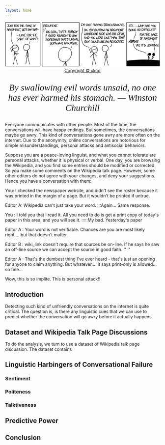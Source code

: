 ```yaml
---
layout: home
---
```

<center>
    <img src="assets/banner.png" style="width:925px;height:373;">
    <br>
    <div style="color:orange;
        display: inline-block;
        color: #999;
        padding: 2px;"><a href="https://xkcd.com/1432/">Copyright © xkcd</a></div>
</center>


<center>
<p style="font-family: times, serif; font-size:22pt; font-style:italic">
    By swallowing evil words unsaid, no one has ever harmed his stomach. — Winston Churchill
</p>
</center>

Everyone communicates with other people. Most of the time, the conversations will have happy endings. But sometimes, the conversations maybe go awry. This kind of conversations gone awry are more often on the internet. Due to the anonymity, online conversations are notorious for simple misunderstandings, personal attacks and antisocial behaviors.

Suppose you are a peace-loving linguist, and what you cannot tolerate are personal attacks, whether it is physical or verbal. One day, you are browsing the Wikipedia, and you find some entries should be modified or corrected. So you make some comments on the Wikipedia talk page. However, some other editors do not agree with your changes, and deny your suggestions. Hence you have a conversation with them:


You: I checked the newspaper website, and didn't see the roster because it was printed in the margin of a page. But it wouldn't be printed if untrue. 

Editor A: Wikipedia can't just take your word. :::Again... Same response. 

You : I told you that I read it. All you need to do is get a print copy of today's paper in this area, and you will see it. :::::My bad. Yesterday's paper 

Editor A : Your word is not verifiable. Chances are you are most likely right.... but that doesn't matter. 

Editor B : wiki_link doesn't require that sources be on-line. If he says he saw an off-line source we can accept the source in good faith. '' '' 

Editor A : That's the dumbest thing I've ever heard - that's just an opening for anyone to claim anything. But whatever.... it says print-only is allowed... so fine... 

Wow, this is so implite. This is personal attack!!

## Introduction

Detecting such kind of unfriendly conversations on the internet is quite critical. The question is, is there any linguistic cues that we can use to predict whether the conversation will go awry before it actually happens.

## Dataset and Wikipedia Talk Page Discussions

To do the analysis, we turn to use a dataset of Wikipedia talk page discussion. The dataset contains 

## Linguistic Harbingers of Conversational Failure


### Sentiment

### Politeness

### Talktiveness

## Predictive Power

## Conclusion